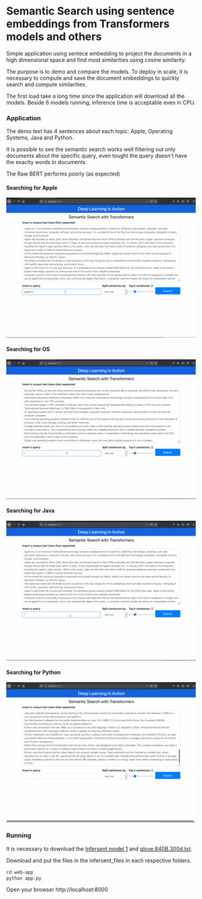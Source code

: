 # Semantic Search using sentence embeddings from Transformers models and others
Simple application using sentece embedding to project the documents in a high dimensional space and find most similarities using cosine similarity.

The purpose is to demo and compare the models. To deploy in scale, it is necessary to compute and save the document embeddings to quickly search and compute similarities.

The first load take a long time since the application will download all the models. Beside 6 models running, inference time is acceptable even in CPU.

### Application
The demo text has 4 sentences about each topic: Apple, Operating Systems, Java and Python.

It is possible to see the semantic search works well filtering out only documents about the specific query, even tought the query doesn't have the exaclty words in documents.

The Raw BERT performs poorly (as expected)

#### Searching for Apple
![Query about apple](search_apple.gif)

#### Searching for OS
![Query about OS](search_os.gif)

#### Searching for Java
![Query about Java](search_java.gif)

#### Searching for Python
![Query about Python](search_python.gif)

### Running 
It is necessary to download the [Infersent model 1](https://github.com/facebookresearch/InferSent) and [glove.840B.300d.txt](http://nlp.stanford.edu/data/glove.840B.300d.zip).

Download and put the files in the infersent_files in each respective folders.

```
cd web-app
python app.py
```

Open your browser http://localhost:8000


